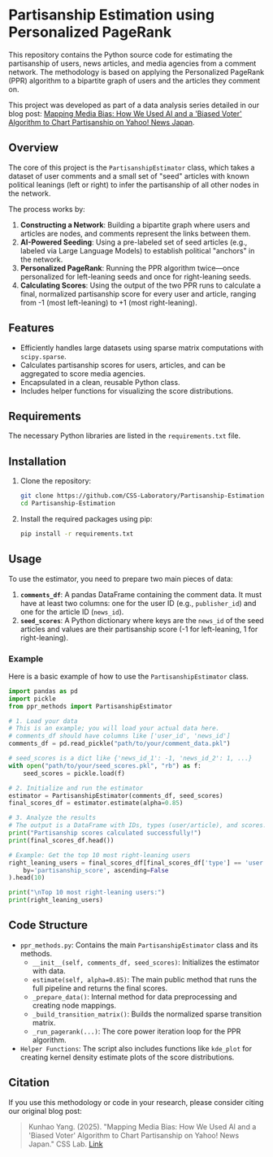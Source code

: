# Partisanship Estimation using Personalized PageRank

This repository contains the Python source code for estimating the partisanship of users, news articles, and media agencies from a comment network. The methodology is based on applying the Personalized PageRank (PPR) algorithm to a bipartite graph of users and the articles they comment on.

This project was developed as part of a data analysis series detailed in our blog post: [Mapping Media Bias: How We Used AI and a 'Biased Voter' Algorithm to Chart Partisanship on Yahoo\! News Japan](https://www.google.com/search?q=https://www.patreon.com/posts/partisanship-how-133450983).

## Overview

The core of this project is the `PartisanshipEstimator` class, which takes a dataset of user comments and a small set of "seed" articles with known political leanings (left or right) to infer the partisanship of all other nodes in the network.

The process works by:

1.  **Constructing a Network**: Building a bipartite graph where users and articles are nodes, and comments represent the links between them.
2.  **AI-Powered Seeding**: Using a pre-labeled set of seed articles (e.g., labeled via Large Language Models) to establish political "anchors" in the network.
3.  **Personalized PageRank**: Running the PPR algorithm twice—once personalized for left-leaning seeds and once for right-leaning seeds.
4.  **Calculating Scores**: Using the output of the two PPR runs to calculate a final, normalized partisanship score for every user and article, ranging from -1 (most left-leaning) to +1 (most right-leaning).

## Features

  - Efficiently handles large datasets using sparse matrix computations with `scipy.sparse`.
  - Calculates partisanship scores for users, articles, and can be aggregated to score media agencies.
  - Encapsulated in a clean, reusable Python class.
  - Includes helper functions for visualizing the score distributions.

## Requirements

The necessary Python libraries are listed in the `requirements.txt` file.

## Installation

1.  Clone the repository:

    ```bash
    git clone https://github.com/CSS-Laboratory/Partisanship-Estimation.git
    cd Partisanship-Estimation
    ```

2.  Install the required packages using pip:

    ```bash
    pip install -r requirements.txt
    ```

## Usage

To use the estimator, you need to prepare two main pieces of data:

1.  **`comments_df`**: A pandas DataFrame containing the comment data. It must have at least two columns: one for the user ID (e.g., `publisher_id`) and one for the article ID (`news_id`).
2.  **`seed_scores`**: A Python dictionary where keys are the `news_id` of the seed articles and values are their partisanship score (-1 for left-leaning, 1 for right-leaning).

### Example

Here is a basic example of how to use the `PartisanshipEstimator` class.

```python
import pandas as pd
import pickle
from ppr_methods import PartisanshipEstimator

# 1. Load your data
# This is an example; you will load your actual data here.
# comments_df should have columns like ['user_id', 'news_id']
comments_df = pd.read_pickle("path/to/your/comment_data.pkl")

# seed_scores is a dict like {'news_id_1': -1, 'news_id_2': 1, ...}
with open("path/to/your/seed_scores.pkl", "rb") as f:
    seed_scores = pickle.load(f)

# 2. Initialize and run the estimator
estimator = PartisanshipEstimator(comments_df, seed_scores)
final_scores_df = estimator.estimate(alpha=0.85)

# 3. Analyze the results
# The output is a DataFrame with IDs, types (user/article), and scores.
print("Partisanship scores calculated successfully!")
print(final_scores_df.head())

# Example: Get the top 10 most right-leaning users
right_leaning_users = final_scores_df[final_scores_df['type'] == 'user'].sort_values(
    by='partisanship_score', ascending=False
).head(10)

print("\nTop 10 most right-leaning users:")
print(right_leaning_users)
```

## Code Structure

  - `ppr_methods.py`: Contains the main `PartisanshipEstimator` class and its methods.
      - `__init__(self, comments_df, seed_scores)`: Initializes the estimator with data.
      - `estimate(self, alpha=0.85)`: The main public method that runs the full pipeline and returns the final scores.
      - `_prepare_data()`: Internal method for data preprocessing and creating node mappings.
      - `_build_transition_matrix()`: Builds the normalized sparse transition matrix.
      - `_run_pagerank(...)`: The core power iteration loop for the PPR algorithm.
  - `Helper Functions`: The script also includes functions like `kde_plot` for creating kernel density estimate plots of the score distributions.

## Citation

If you use this methodology or code in your research, please consider citing our original blog post:

> Kunhao Yang. (2025). "Mapping Media Bias: How We Used AI and a 'Biased Voter' Algorithm to Chart Partisanship on Yahoo\! News Japan." CSS Lab. [Link](https://www.patreon.com/posts/partisanship-how-133450983)
